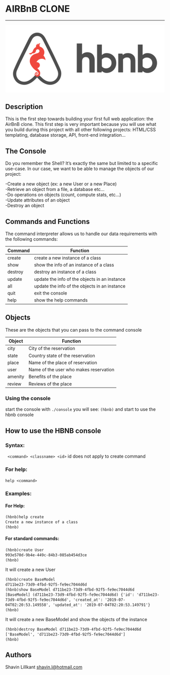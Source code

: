 # AIRBnB CLONE
----
<p align="center"><img src="bnb.png" alt="AirBnb  logo"></p>

## Description
This is the first step towards building your first full web application: the AirBnB clone. This first step is very important because you will use what you build during this project with all other following projects: HTML/CSS templating, database storage, API, front-end integration…

## The Console                                                                                                   
Do you remember the Shell? It’s exactly the same but limited to a specific use-case. In our case, we want to be able to manage the objects of our project:

   -Create a new object (ex: a new User or a new Place)  
   -Retrieve an object from a file, a database etc…  
   -Do operations on objects (count, compute stats, etc…)  
   -Update attributes of an object  
   -Destroy an object  
   
## Commands and Functions
The command interpreter allows us to handle our data requirements with the following commands:
                                                                                                                      
| Command | Function |                                                                                                
| ------- | ------------------------------------ |
| create | create a new instance of a class |
| show | show the info of an instance of a class |
| destroy | destroy an instance of a class |
| update | update the info of the objects in an instance |
| all | update the info of the objects in an instance |
| quit | exit the console |
| help | show the help commands |

## Objects
These are the objects that you can pass to the command console

| Object | Function |                                                                                                
| ------- | -------- |
| city | City of the reservation |
| state | Country state of the reservation |
| place | Name of the place of reservation |
| user | Name of the user who makes reservation |
| amenity | Benefits of the place |
| review | Reviews of the place |

### Using the console
start the console with
```./console```
you will see:
```(hbnb)```
and start to use the hbnb console
## How to use the HBNB console
### Syntax:
``` <command> <classname> <id>```
id does not apply to create command
### For help:
```help <command>```
### Examples:
#### For Help:
```
(hbnb)help create
Create a new instance of a class
(hbnb)
```
#### For standard commands:
```
(hbnb)create User
993e570d-9b4e-449c-84b3-085ab454d3ce
(hbnb)
```
It will create a new User
``` 
(hbnb)create BaseModel
d711be23-73d9-4fbd-92f5-fe9ec7044d6d
(hbnb)show BaseModel d711be23-73d9-4fbd-92f5-fe9ec7044d6d
[BaseModel] (d711be23-73d9-4fbd-92f5-fe9ec7044d6d) {'id': 'd711be23-73d9-4fbd-92f5-fe9ec7044d6d', 'created_at': '2019-07-04T02:20:53.149558', 'updated_at': '2019-07-04T02:20:53.149791'}
(hbnb)
 ```
 It will create a new BaseModel and show the objects of the instance
 
```
(hbnb)destroy BaseModel d711be23-73d9-4fbd-92f5-fe9ec7044d6d
['BaseModel', 'd711be23-73d9-4fbd-92f5-fe9ec7044d6d']
(hbnb)
```
## Authors
Shavin Lillkant <shavin.l@hotmail.com>
